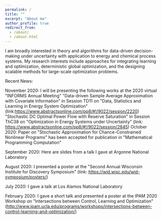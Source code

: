 ```yaml
---
permalink: /
title: ""
excerpt: "About me"
author_profile: true
redirect_from: 
  - /about/
  - /about.html
---
```


I am broadly interested in theory and algorithms for data-driven decision-making under uncertainty with application to energy and chemical process systems. My research interests include approaches for integrating learning and optimization, deterministic global optimization, and the designing scalable methods for large-scale optimization problems.

Recent News:

November 2020: I will be presenting the following works at the 2020 virtual "INFORMS Annual Meeting"
"Data-driven Sample Average Approximation with Covariate Information" in Session TD11 on "Data, Statistics and Learning in Energy System Optimization" (link:https://www.abstractsonline.com/pp8/#!/9022/session/2220)
"Stochastic DC Optimal Power Flow with Reserve Saturation" in Session ThC38 on "Optimization in Energy Systems under Uncertainty" (link: https://www.abstractsonline.com/pp8/#!/9022/session/2845)
October 2020: Paper on "Stochastic Approximation for Chance-Constrained Nonlinear Programs" has been accepted for publication in "Mathematical Programming Computation"

September 2020: Here are slides from a talk I gave at Argonne National Laboratory

August 2020: I presented a poster at the "Second Annual Wisconsin Institute for Discovery Symposium" (link: https://wid.wisc.edu/wid-symposium/posters/)

July 2020: I gave a talk at Los Alamos National Laboratory

February 2020: I gave a short talk and presented a poster at the IPAM 2020 Workshop on "Intersections between Control, Learning and Optimization" (http://www.ipam.ucla.edu/programs/workshops/intersections-between-control-learning-and-optimization/)

